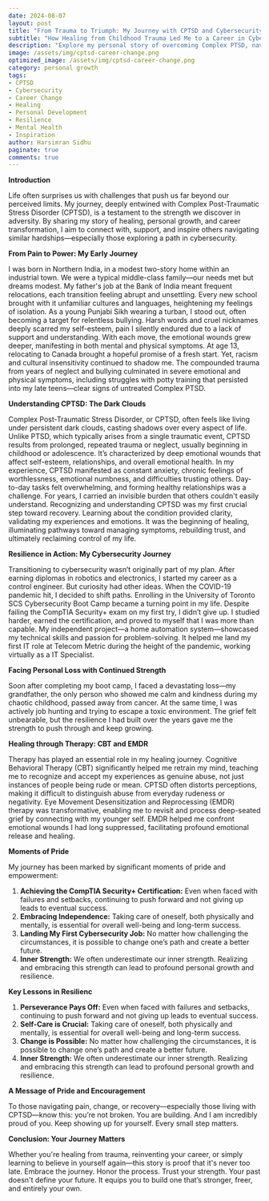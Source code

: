 ```yaml
---
date: 2024-08-07
layout: post
title: "From Trauma to Triumph: My Journey with CPTSD and Cybersecurity"
subtitle: "How Healing from Childhood Trauma Led Me to a Career in Cybersecurity"
description: "Explore my personal story of overcoming Complex PTSD, navigating grief, and transforming my life through resilience, therapy, and a career change into cybersecurity. A journey of courage, growth, and empowerment."
image: /assets/img/cptsd-career-change.png
optimized_image: /assets/img/cptsd-career-change.png
category: personal growth
tags:
- CPTSD
- Cybersecurity
- Career Change
- Healing
- Personal Development
- Resilience
- Mental Health
- Inspiration
author: Harsimran Sidhu
paginate: true
comments: true
---
```


**Introduction**

Life often surprises us with challenges that push us far beyond our perceived limits. My journey, deeply entwined with Complex Post-Traumatic Stress Disorder (CPTSD), is a testament to the strength we discover in adversity. By sharing my story of healing, personal growth, and career transformation, I aim to connect with, support, and inspire others navigating similar hardships—especially those exploring a path in cybersecurity.

**From Pain to Power: My Early Journey**

I was born in Northern India, in a modest two-story home within an industrial town. We were a typical middle-class family—our needs met but dreams modest. My father's job at the Bank of India meant frequent relocations, each transition feeling abrupt and unsettling. Every new school brought with it unfamiliar cultures and languages, heightening my feelings of isolation.
As a young Punjabi Sikh wearing a turban, I stood out, often becoming a target for relentless bullying. Harsh words and cruel nicknames deeply scarred my self-esteem, pain I silently endured due to a lack of support and understanding. With each move, the emotional wounds grew deeper, manifesting in both mental and physical symptoms.
At age 13, relocating to Canada brought a hopeful promise of a fresh start. Yet, racism and cultural insensitivity continued to shadow me. The compounded trauma from years of neglect and bullying culminated in severe emotional and physical symptoms, including struggles with potty training that persisted into my late teens—clear signs of untreated Complex PTSD.

**Understanding CPTSD: The Dark Clouds**

Complex Post-Traumatic Stress Disorder, or CPTSD, often feels like living under persistent dark clouds, casting shadows over every aspect of life. Unlike PTSD, which typically arises from a single traumatic event, CPTSD results from prolonged, repeated trauma or neglect, usually beginning in childhood or adolescence. It’s characterized by deep emotional wounds that affect self-esteem, relationships, and overall emotional health.
In my experience, CPTSD manifested as constant anxiety, chronic feelings of worthlessness, emotional numbness, and difficulties trusting others. Day-to-day tasks felt overwhelming, and forming healthy relationships was a challenge. For years, I carried an invisible burden that others couldn't easily understand.
Recognizing and understanding CPTSD was my first crucial step toward recovery. Learning about the condition provided clarity, validating my experiences and emotions. It was the beginning of healing, illuminating pathways toward managing symptoms, rebuilding trust, and ultimately reclaiming control of my life.

**Resilience in Action: My Cybersecurity Journey**

Transitioning to cybersecurity wasn’t originally part of my plan. After earning diplomas in robotics and electronics, I started my career as a control engineer. But curiosity had other ideas. When the COVID-19 pandemic hit, I decided to shift paths. Enrolling in the University of Toronto SCS Cybersecurity Boot Camp became a turning point in my life.
Despite failing the CompTIA Security+ exam on my first try, I didn’t give up. I studied harder, earned the certification, and proved to myself that I was more than capable. My independent project—a home automation system—showcased my technical skills and passion for problem-solving. It helped me land my first IT role at Telecom Metric during the height of the pandemic, working virtually as a IT Specialist.

**Facing Personal Loss with Continued Strength**

Soon after completing my boot camp, I faced a devastating loss—my grandfather, the only person who showed me calm and kindness during my chaotic childhood, passed away from cancer. At the same time, I was actively job hunting and trying to escape a toxic environment. The grief felt unbearable, but the resilience I had built over the years gave me the strength to push through and keep growing.

**Healing through Therapy: CBT and EMDR**

Therapy has played an essential role in my healing journey. Cognitive Behavioral Therapy (CBT) significantly helped me retrain my mind, teaching me to recognize and accept my experiences as genuine abuse, not just instances of people being rude or mean. CPTSD often distorts perceptions, making it difficult to distinguish abuse from everyday rudeness or negativity.
Eye Movement Desensitization and Reprocessing (EMDR) therapy was transformative, enabling me to revisit and process deep-seated grief by connecting with my younger self. EMDR helped me confront emotional wounds I had long suppressed, facilitating profound emotional release and healing.

**Moments of Pride**

My journey has been marked by significant moments of pride and empowerment:
1. **Achieving the CompTIA Security+ Certification:** Even when faced with failures and setbacks, continuing to push forward and not giving up leads to eventual success.
2. **Embracing Independence:** Taking care of oneself, both physically and mentally, is essential for overall well-being and long-term success.
3. **Landing My First Cybersecurity Job:** No matter how challenging the circumstances, it is possible to change one’s path and create a better future.
4. **Inner Strength:** We often underestimate our inner strength. Realizing and embracing this strength can lead to profound personal growth and resilience.

**Key Lessons in Resilienc**

1. **Perseverance Pays Off:** Even when faced with failures and setbacks, continuing to push forward and not giving up leads to eventual success.
2. **Self-Care is Crucial:** Taking care of oneself, both physically and mentally, is essential for overall well-being and long-term success.
3. **Change is Possible:** No matter how challenging the circumstances, it is possible to change one’s path and create a better future.
4. **Inner Strength:** We often underestimate our inner strength. Realizing and embracing this strength can lead to profound personal growth and resilience.

**A Message of Pride and Encouragement**

To those navigating pain, change, or recovery—especially those living with CPTSD—know this: you’re not broken. You are building. And I am incredibly proud of you. Keep showing up for yourself. Every small step matters.

**Conclusion: Your Journey Matters**

Whether you're healing from trauma, reinventing your career, or simply learning to believe in yourself again—this story is proof that it's never too late. Embrace the journey. Honor the process. Trust your strength.
Your past doesn't define your future. It equips you to build one that’s stronger, freer, and entirely your own.
